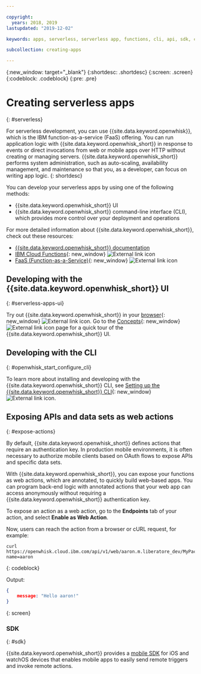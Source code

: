 ```yaml
---

copyright:
  years: 2018, 2019
lastupdated: "2019-12-02"

keywords: apps, serverless, serverless app, functions, cli, api, sdk, create serverless app, serverless app tutorial, cloud functions, faas, function as a service

subcollection: creating-apps

---
```

{:new_window: target="_blank"}
{:shortdesc: .shortdesc}
{:screen: .screen}
{:codeblock: .codeblock}
{:pre: .pre}

# Creating serverless apps
{: #serverless}

For serverless development, you can use {{site.data.keyword.openwhisk}}, which is the IBM function-as-a-service (FaaS) offering. You can run application logic with {{site.data.keyword.openwhisk_short}} in response to events or direct invocations from web or mobile apps over HTTP without creating or managing servers. {{site.data.keyword.openwhisk_short}} performs system administration, such as auto-scaling, availability management, and maintenance so that you, as a developer, can focus on writing app logic.
{: shortdesc}

You can develop your serverless apps by using one of the following methods:
* {{site.data.keyword.openwhisk_short}} UI
* {{site.data.keyword.openwhisk_short}} command-line interface (CLI), which provides more control over your deployment and operations

For more detailed information about {{site.data.keyword.openwhisk_short}}, check out these resources:
* [{{site.data.keyword.openwhisk_short}} documentation](/docs/openwhisk?topic=cloud-functions-getting-started)
* [IBM Cloud Functions](https://www.ibm.com/cloud/functions){: new_window} ![External link icon](../../icons/launch-glyph.svg "External link icon")
* [FaaS (Function-as-a-Service)](https://www.ibm.com/cloud/learn/faas){: new_window} ![External link icon](../../icons/launch-glyph.svg "External link icon")

## Developing with the {{site.data.keyword.openwhisk_short}} UI
{: #serverless-apps-ui}

Try out {{site.data.keyword.openwhisk_short}} in your [browser](https://{DomainName}/functions/actions){: new_window} ![External link icon](../icons/launch-glyph.svg "External link icon"). Go to the [Concepts](https://{DomainName}/functions/learn){: new_window} ![External link icon](../icons/launch-glyph.svg "External link icon") page for a quick tour of the {{site.data.keyword.openwhisk_short}} UI.

## Developing with the CLI
{: #openwhisk_start_configure_cli}

To learn more about installing and developing with the {{site.data.keyword.openwhisk_short}} CLI, see [Setting up the {{site.data.keyword.openwhisk_short}} CLI](https://{DomainName}/functions/cli){: new_window} ![External link icon](../icons/launch-glyph.svg "External link icon").

## Exposing APIs and data sets as web actions
{: #expose-actions}

By default, {{site.data.keyword.openwhisk_short}} defines actions that require an authentication key. In production mobile environments, it is often necessary to authorize mobile clients based on OAuth flows to expose APIs and specific data sets.

With {{site.data.keyword.openwhisk_short}}, you can expose your functions as web actions, which are annotated, to quickly build web-based apps. You can program back-end logic with annotated actions that your web app can access anonymously without requiring a {{site.data.keyword.openwhisk_short}} authentication key.

To expose an action as a web action, go to the **Endpoints** tab of your action, and select **Enable as Web Action**.

Now, users can reach the action from a browser or cURL request, for example:
```
curl https://openwhisk.cloud.ibm.com/api/v1/web/aaron.m.liberatore_dev/MyPackage/helloWorld.json?name=aaron
```
{: codeblock}

Output:
```json
{
    message: "Hello aaron!"
}
```
{: screen}

### SDK
{: #sdk}

{{site.data.keyword.openwhisk_short}} provides a [mobile SDK](/docs/openwhisk?topic=cloud-functions-pkg_mobile_sdk) for iOS and watchOS devices that enables mobile apps to easily send remote triggers and invoke remote actions.
